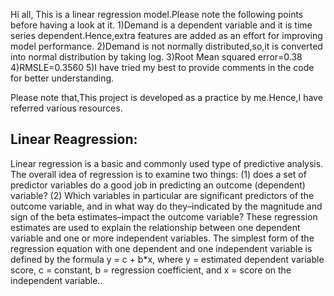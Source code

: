 Hi all,
This is a linear regression model.Please note the following points before having a look at it.
      1)Demand  is a dependent variable and it is time series dependent.Hence,extra features are added as an effort for improving model 
         performance.
      2)Demand is not normally distributed,so,it is converted into normal distribution by taking log.
      3)Root Mean squared error=0.38
      4)RMSLE=0.3560
      5)I have tried my best to provide comments in the code for better understanding.
      
Please note that,This project is developed as a practice by me.Hence,I have referred various resources.      

## Linear Reagression:
Linear regression is a basic and commonly used type of predictive analysis.  The overall idea of regression is to examine two things: (1) does a set of predictor variables do a good job in predicting an outcome (dependent) variable?  (2) Which variables in particular are significant predictors of the outcome variable, and in what way do they–indicated by the magnitude and sign of the beta estimates–impact the outcome variable?  These regression estimates are used to explain the relationship between one dependent variable and one or more independent variables.  The simplest form of the regression equation with one dependent and one independent variable is defined by the formula y = c + b*x, where y = estimated dependent variable score, c = constant, b = regression coefficient, and x = score on the independent variable..
      
      
      
